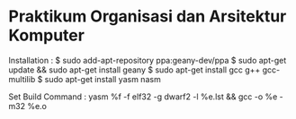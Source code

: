 # Praktikum Organisasi dan Arsitektur Komputer

Installation :
$ sudo add-apt-repository ppa:geany-dev/ppa
$ sudo apt-get update && sudo apt-get install geany
$ sudo apt-get install gcc g++ gcc-multilib
$ sudo apt-get install yasm nasm

Set Build Command :
yasm %f -f elf32 -g dwarf2 -l %e.lst && gcc -o %e -m32 %e.o
